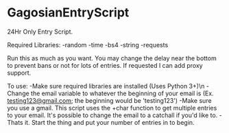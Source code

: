 # GagosianEntryScript
24Hr Only Entry Script.

Required Libraries:
  -random
  -time
  -bs4
  -string
  -requests
  
Run this as much as you want. 
You may change the delay near the bottom to prevent bans or not for lots of entries.
If requested I can add proxy support.

To use:
-Make sure required libraries are installed (Uses Python 3+)\n
-Change the email variable to whatever the beginning of your email is (Ex. testing123@gmail.com; the beginning would be 'testing123')
-Make sure you use a gmail. This script uses the +char function to get multiple entries to your email. It's possible to change the email    to a catchall if you'd like to.
-Thats it. Start the thing and put your number of entries in to begin.
  
  
  
